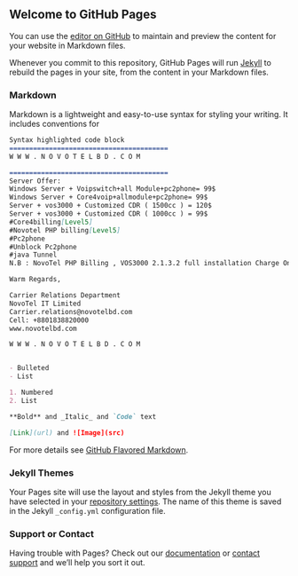## Welcome to GitHub Pages

You can use the [editor on GitHub](https://github.com/novotelituk/NovoTel-PHP-Billing/edit/master/README.md) to maintain and preview the content for your website in Markdown files.

Whenever you commit to this repository, GitHub Pages will run [Jekyll](https://jekyllrb.com/) to rebuild the pages in your site, from the content in your Markdown files.

### Markdown

Markdown is a lightweight and easy-to-use syntax for styling your writing. It includes conventions for

```markdown
Syntax highlighted code block
========================================
W W W . N O V O T E L B D . C O M

========================================
Server Offer:
Windows Server + Voipswitch+all Module+pc2phone= 99$
Windows Server + Core4voip+allmodule+pc2phone= 99$
Server + vos3000 + Customized CDR ( 1500cc ) = 120$
Server + vos3000 + Customized CDR ( 1000cc ) = 99$
#Core4billing[Level5]
#Novotel PHP billing[Level5]
#Pc2phone
#Unblock Pc2phone
#java Tunnel
N.B : NovoTel PHP Billing , VOS3000 2.1.3.2 full installation Charge One Time Fee 150$

Warm Regards,

Carrier Relations Department
NovoTel IT Limited
Carrier.relations@novotelbd.com
Cell: +8801838820000
www.novotelbd.com

W W W . N O V O T E L B D . C O M


- Bulleted
- List

1. Numbered
2. List

**Bold** and _Italic_ and `Code` text

[Link](url) and ![Image](src)
```

For more details see [GitHub Flavored Markdown](https://guides.github.com/features/mastering-markdown/).

### Jekyll Themes

Your Pages site will use the layout and styles from the Jekyll theme you have selected in your [repository settings](https://github.com/novotelituk/NovoTel-PHP-Billing/settings). The name of this theme is saved in the Jekyll `_config.yml` configuration file.

### Support or Contact

Having trouble with Pages? Check out our [documentation](https://help.github.com/categories/github-pages-basics/) or [contact support](https://github.com/contact) and we’ll help you sort it out.
